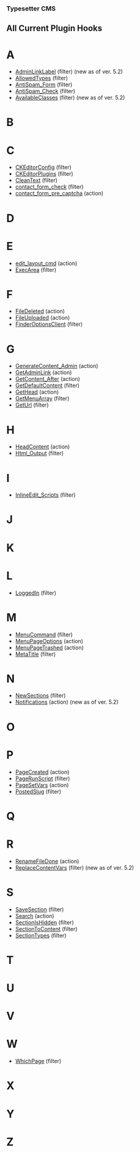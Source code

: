 ### Typesetter CMS ###

## All Current Plugin Hooks ##

# A #

* [AdminLinkLabel](https://github.com/Typesetter/Typesetter/search?q=%22Plugins%3A%3AFilter%28%27AdminLinkLabel%27%22)						(filter) (new as of ver. 5.2)
* [AllowedTypes](https://github.com/Typesetter/Typesetter/search?q=%22Plugins%3A%3AFilter%28%27AllowedTypes%27%22)							(filter)
* [AntiSpam_Form](https://github.com/Typesetter/Typesetter/search?q=%22Plugins%3A%3AFilter%28%27AntiSpam_Form%27%22)						(filter)
* [AntiSpam_Check](https://github.com/Typesetter/Typesetter/search?q=%22Plugins%3A%3AFilter%28%27AntiSpam_Check%27%22)						(filter)
* [AvailableClasses](https://github.com/Typesetter/Typesetter/search?q=%22Plugins%3A%3AFilter%28%27AvailableClasses%27%22)					(filter) (new as of ver. 5.2)


# B #


# C #

* [CKEditorConfig](https://github.com/Typesetter/Typesetter/search?q=%22Plugins%3A%3AFilter%28%27CKEditorConfig%27%22)						(filter)
* [CKEditorPlugins](https://github.com/Typesetter/Typesetter/search?q=%22Plugins%3A%3AFilter%28%27CKEditorPlugins%27%22)					(filter)
* [CleanText](https://github.com/Typesetter/Typesetter/search?q=%22Plugins%3A%3AFilter%28%27CleanText%27%22)								(filter)
* [contact_form_check](https://github.com/Typesetter/Typesetter/search?q=%22Plugins%3A%3AFilter%28%27contact_form_check%27%22)				(filter)
* [contact_form_pre_captcha](https://github.com/Typesetter/Typesetter/search?q=%22Plugins%3A%3AAction%28%27contact_form_pre_captcha%27%22)	(action)


# D #


# E #

* [edit_layout_cmd](https://github.com/Typesetter/Typesetter/search?q=%22Plugins%3A%3AAction%28%27edit_layout_cmd%27%22)					(action)
* [ExecArea](https://github.com/Typesetter/Typesetter/search?q=%22Plugins%3A%3AFilter%28%27ExecArea%27%22)									(filter)


# F #

* [FileDeleted](https://github.com/Typesetter/Typesetter/search?q=%22Plugins%3A%3AAction%28%27FileDeleted%27%22)							(action)
* [FileUploaded](https://github.com/Typesetter/Typesetter/search?q=%22Plugins%3A%3AAction%28%27FileUploaded%27%22)							(action)
* [FinderOptionsClient](https://github.com/Typesetter/Typesetter/search?q=%22Plugins%3A%3AFilter%28%27FinderOptionsClient%27%22)			(filter)


# G #

* [GenerateContent_Admin](https://github.com/Typesetter/Typesetter/search?q=%22Plugins%3A%3AAction%28%27GenerateContent_Admin%27%22)		(action)
* [GetAdminLink](https://github.com/Typesetter/Typesetter/search?q=%22Plugins%3A%3AAction%28%27GetAdminLink%27%22)							(action)
* [GetContent_After](https://github.com/Typesetter/Typesetter/search?q=%22Plugins%3A%3AAction%28%27GetContent_After%27%22)					(action)
* [GetDefaultContent](https://github.com/Typesetter/Typesetter/search?q=%22Plugins%3A%3AFilter%28%27GetDefaultContent%27%22)				(filter)
* [GetHead](https://github.com/Typesetter/Typesetter/search?q=%22Plugins%3A%3AAction%28%27GetHead%27%22)									(action)
* [GetMenuArray](https://github.com/Typesetter/Typesetter/search?q=%22Plugins%3A%3AFilter%28%27GetMenuArray%27%22)							(filter)
* [GetUrl](https://github.com/Typesetter/Typesetter/search?q=%22Plugins%3A%3AFilter%28%27GetUrl%27%22)										(filter)


# H #

* [HeadContent](https://github.com/Typesetter/Typesetter/search?q=%22Plugins%3A%3AAction%28%27HeadContent%27%22)							(action)
* [Html_Output](https://github.com/Typesetter/Typesetter/search?q=%22Plugins%3A%3AFilter%28%27Html_Output%27%22)							(filter)


# I #

* [InlineEdit_Scripts](https://github.com/Typesetter/Typesetter/search?q=%22Plugins%3A%3AFilter%28%27InlineEdit_Scripts%27%22)				(filter)


# J #


# K #


# L #

* [LoggedIn](https://github.com/Typesetter/Typesetter/search?q=%22Plugins%3A%3AFilter%28%27LoggedIn%27%22)									(filter)


# M #

* [MenuCommand](https://github.com/Typesetter/Typesetter/search?q=%22Plugins%3A%3AFilter%28%27MenuCommand%27%22)							(filter)
* [MenuPageOptions](https://github.com/Typesetter/Typesetter/search?q=%22Plugins%3A%3AAction%28%27MenuPageOptions%27%22)					(action)
* [MenuPageTrashed](https://github.com/Typesetter/Typesetter/search?q=%22Plugins%3A%3AAction%28%27MenuPageTrashed%27%22)					(action)
* [MetaTitle](https://github.com/Typesetter/Typesetter/search?q=%22Plugins%3A%3AFilter%28%27MetaTitle%27%22)								(filter)


# N #

* [NewSections](https://github.com/Typesetter/Typesetter/search?q=%22Plugins%3A%3AFilter%28%27NewSections%27%22)							(filter)
* [Notifications](https://github.com/Typesetter/Typesetter/search?q=%22Plugins%3A%3AAction%28%27Notifications%27%22)						(action) (new as of ver. 5.2)


# O #


# P #

* [PageCreated](https://github.com/Typesetter/Typesetter/search?q=%22Plugins%3A%3AAction%28%27PageCreated%27%22)							(action)
* [PageRunScript](https://github.com/Typesetter/Typesetter/search?q=%22Plugins%3A%3AFilter%28%27PageRunScript%27%22)						(filter)
* [PageSetVars](https://github.com/Typesetter/Typesetter/search?q=%22Plugins%3A%3AAction%28%27PageSetVars%27%22)							(action)
* [PostedSlug](https://github.com/Typesetter/Typesetter/search?q=%22Plugins%3A%3AFilter%28%27PostedSlug%27%22)								(filter)


# Q #


# R #

* [RenameFileDone](https://github.com/Typesetter/Typesetter/search?q=%22Plugins%3A%3AAction%28%27RenameFileDone%27%22)						(action)
* [ReplaceContentVars](https://github.com/Typesetter/Typesetter/search?q=%22Plugins%3A%3AFilter%28%27ReplaceContentVars%27%22)				(filter) (new as of ver. 5.2)


# S #

* [SaveSection](https://github.com/Typesetter/Typesetter/search?q=%22Plugins%3A%3AFilter%28%27SaveSection%27%22)							(filter)
* [Search](https://github.com/Typesetter/Typesetter/search?q=%22Plugins%3A%3AAction%28%27Search%27%22)										(action)
* [SectionIsHidden](https://github.com/Typesetter/Typesetter/search?q=%22Plugins%3A%3AFilter%28%27SectionIsHidden%27%22)					(filter)
* [SectionToContent](https://github.com/Typesetter/Typesetter/search?q=%22Plugins%3A%3AFilter%28%27SectionToContent%27%22)					(filter)
* [SectionTypes](https://github.com/Typesetter/Typesetter/search?q=%22Plugins%3A%3AFilter%28%27SectionTypes%27%22)							(filter)


# T #


# U #


# V #


# W #

* [WhichPage](https://github.com/Typesetter/Typesetter/search?q=%22Plugins%3A%3AFilter%28%27WhichPage%27%22)								(filter)


# X #


# Y #


# Z #
